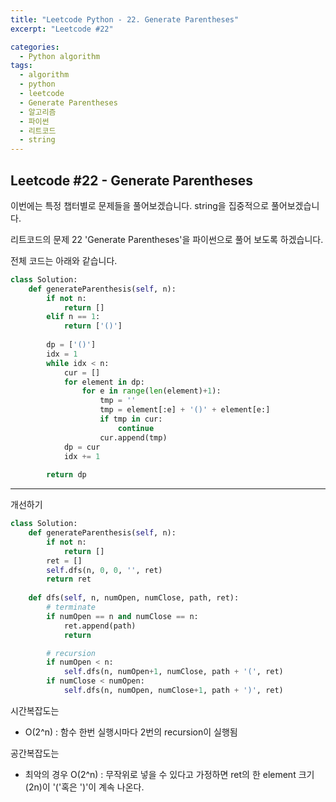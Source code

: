 ```yaml
---
title: "Leetcode Python - 22. Generate Parentheses"
excerpt: "Leetcode #22"

categories:
  - Python algorithm
tags:
  - algorithm
  - python
  - leetcode
  - Generate Parentheses
  - 알고리즘
  - 파이썬
  - 리트코드
  - string
---
```


## Leetcode #22 - Generate Parentheses

이번에는 특정 챕터별로 문제들을 풀어보겠습니다.
string을 집중적으로 풀어보겠습니다.

리트코드의 문제 22 'Generate Parentheses'을 파이썬으로 풀어 보도록 하겠습니다. 

전체 코드는 아래와 같습니다.
```python
class Solution:
    def generateParenthesis(self, n):
        if not n:
            return []
        elif n == 1:
            return ['()']
        
        dp = ['()']
        idx = 1
        while idx < n:
            cur = []
            for element in dp:
                for e in range(len(element)+1):
                    tmp = ''
                    tmp = element[:e] + '()' + element[e:]
                    if tmp in cur:
                        continue    
                    cur.append(tmp)
            dp = cur
            idx += 1
        
        return dp
```

---
개선하기

```python
class Solution:
    def generateParenthesis(self, n):
        if not n:
            return []
        ret = []
        self.dfs(n, 0, 0, '', ret)
        return ret
        
    def dfs(self, n, numOpen, numClose, path, ret):
        # terminate
        if numOpen == n and numClose == n:
            ret.append(path)
            return

        # recursion
        if numOpen < n:
            self.dfs(n, numOpen+1, numClose, path + '(', ret)
        if numClose < numOpen:
            self.dfs(n, numOpen, numClose+1, path + ')', ret)
```


시간복잡도는 
* O(2^n) : 함수 한번 실행시마다 2번의 recursion이 실행됨

공간복잡도는 
* 최악의 경우 O(2^n) : 무작위로 넣을 수 있다고 가정하면 ret의 한 element 크기 (2n)이 '('혹은 ')'이 계속 나온다.
